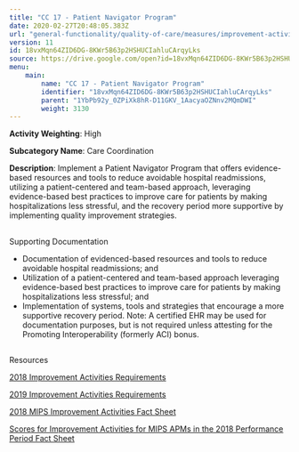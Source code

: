 ```yaml
---
title: "CC 17 - Patient Navigator Program"
date: 2020-02-27T20:48:05.383Z
url: "general-functionality/quality-of-care/measures/improvement-activities-measures/2018-improvement-acti_104.html"
version: 11
id: 18vxMqn64ZID6DG-8KWr5B63p2HSHUCIahluCArqyLks
source: https://drive.google.com/open?id=18vxMqn64ZID6DG-8KWr5B63p2HSHUCIahluCArqyLks
menu:
    main:
        name: "CC 17 - Patient Navigator Program"
        identifier: "18vxMqn64ZID6DG-8KWr5B63p2HSHUCIahluCArqyLks"
        parent: "1YbPb92y_0ZPiXk8hR-D11GKV_1AacyaOZNnv2MQmDWI"
        weight: 3130
---
```









**Activity Weighting**: High

**Subcategory Name**: Care Coordination

**Description**: Implement a Patient Navigator Program that offers evidence-based resources and tools to reduce avoidable hospital readmissions, utilizing a patient-centered and team-based approach, leveraging evidence-based best practices to improve care for patients by making hospitalizations less stressful, and the recovery period more supportive by implementing quality improvement strategies.







## 

Supporting Documentation

* Documentation of evidenced-based resources and tools to reduce avoidable hospital readmissions; and
* Utilization of a patient-centered and team-based approach leveraging evidence-based best practices to improve care for patients by making hospitalizations less stressful; and
* Implementation of systems, tools and strategies that encourage a more supportive recovery period. Note: A certified EHR may be used for documentation purposes, but is not required unless attesting for the Promoting Interoperability (formerly ACI) bonus.







## 

Resources

[2018 Improvement Activities Requirements](https://qpp.cms.gov/mips/improvement-activities?py=2018)

[2019 Improvement Activities Requirements](https://qpp.cms.gov/mips/improvement-activities?py=2019)

[2018 MIPS Improvement Activities Fact Sheet](https://qpp.cms.gov/resource/2018%20MIPS%20Improvement%20Activities%20Fact%20Sheet)

[Scores for Improvement Activities for MIPS APMs in the 2018 Performance Period Fact Sheet](https://qpp.cms.gov/resource/2018%20MIPS%20APMs%20improvement%20Activities%20scores%20fact%20sheet)

